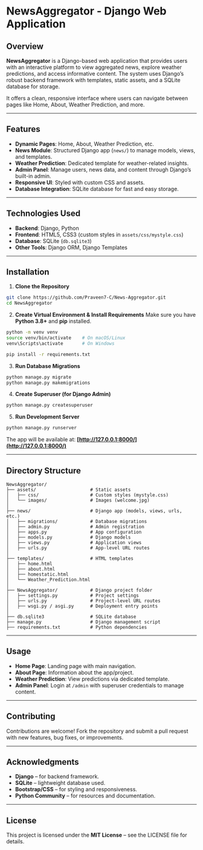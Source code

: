 # NewsAggregator - Django Web Application

## Overview

**NewsAggregator** is a Django-based web application that provides users with an interactive platform to view aggregated news, explore weather predictions, and access informative content. The system uses Django’s robust backend framework with templates, static assets, and a SQLite database for storage.

It offers a clean, responsive interface where users can navigate between pages like Home, About, Weather Prediction, and more.

---

## Features

* **Dynamic Pages**: Home, About, Weather Prediction, etc.
* **News Module**: Structured Django app (`news/`) to manage models, views, and templates.
* **Weather Prediction**: Dedicated template for weather-related insights.
* **Admin Panel**: Manage users, news data, and content through Django’s built-in admin.
* **Responsive UI**: Styled with custom CSS and assets.
* **Database Integration**: SQLite database for fast and easy storage.

---

## Technologies Used

* **Backend**: Django, Python
* **Frontend**: HTML5, CSS3 (custom styles in `assets/css/mystyle.css`)
* **Database**: SQLite (`db.sqlite3`)
* **Other Tools**: Django ORM, Django Templates

---

## Installation

1. **Clone the Repository**

```bash
git clone https://github.com/Praveen7-C/News-Aggregator.git
cd NewsAggregator
```

2. **Create Virtual Environment & Install Requirements**
   Make sure you have **Python 3.8+** and **pip** installed.

```bash
python -m venv venv
source venv/bin/activate    # On macOS/Linux
venv\Scripts\activate       # On Windows

pip install -r requirements.txt
```

3. **Run Database Migrations**

```bash
python manage.py migrate
python manage.py makemigrations
```

4. **Create Superuser (for Django Admin)**

```bash
python manage.py createsuperuser
```

5. **Run Development Server**

```bash
python manage.py runserver
```

The app will be available at: **[http://127.0.0.1:8000/](http://127.0.0.1:8000/)**

---

## Directory Structure

```
NewsAggregator/
├── assets/                    # Static assets
│   ├── css/                   # Custom styles (mystyle.css)
│   └── images/                # Images (welcome.jpg)
│
├── news/                      # Django app (models, views, urls, etc.)
│   ├── migrations/            # Database migrations
│   ├── admin.py               # Admin registration
│   ├── apps.py                # App configuration
│   ├── models.py              # Django models
│   ├── views.py               # Application views
│   ├── urls.py                # App-level URL routes
│
├── templates/                 # HTML templates
│   ├── home.html
│   ├── about.html
│   ├── homestatic.html
│   └── Weather_Prediction.html
│
├── NewsAggregator/            # Django project folder
│   ├── settings.py            # Project settings
│   ├── urls.py                # Project-level URL routes
│   ├── wsgi.py / asgi.py      # Deployment entry points
│
├── db.sqlite3                 # SQLite database
├── manage.py                  # Django management script
├── requirements.txt           # Python dependencies
```

---

## Usage

* **Home Page**: Landing page with main navigation.
* **About Page**: Information about the app/project.
* **Weather Prediction**: View predictions via dedicated template.
* **Admin Panel**: Login at `/admin` with superuser credentials to manage content.

---

## Contributing

Contributions are welcome! Fork the repository and submit a pull request with new features, bug fixes, or improvements.

---

## Acknowledgments

* **Django** – for backend framework.
* **SQLite** – lightweight database used.
* **Bootstrap/CSS** – for styling and responsiveness.
* **Python Community** – for resources and documentation.

---

## License

This project is licensed under the **MIT License** – see the LICENSE file for details.

